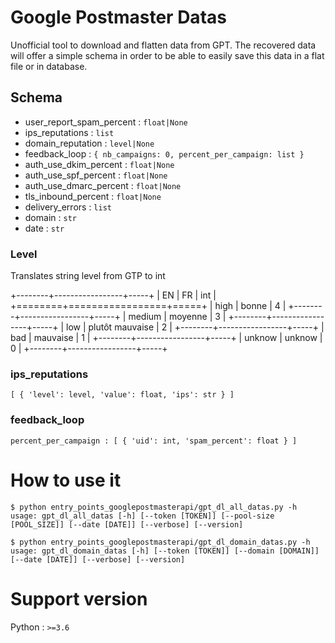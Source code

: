 # Google Postmaster Datas

Unofficial tool to download and flatten data from GPT. The recovered data will
offer a simple schema in order to be able to easily save this data in a flat
file or in database.

## Schema

* user_report_spam_percent : `float|None`
* ips_reputations : `list`
* domain_reputation : `level|None`
* feedback_loop : `{ nb_campaigns: 0, percent_per_campaign: list }`
* auth_use_dkim_percent : `float|None`
* auth_use_spf_percent : `float|None`
* auth_use_dmarc_percent : `float|None`
* tls_inbound_percent : `float|None`
* delivery_errors : `list`
* domain : `str`
* date : `str`

### Level

Translates string level from GTP to int

+--------+-----------------+-----+
| EN     | FR              | int |
+========+=================+=====+
| high   | bonne           | 4   |
+--------+-----------------+-----+
| medium | moyenne         | 3   |
+--------+-----------------+-----+
| low    | plutôt mauvaise | 2   |
+--------+-----------------+-----+
| bad    | mauvaise        | 1   |
+--------+-----------------+-----+
| unknow | unknow          | 0   |
+--------+-----------------+-----+

### ips_reputations
  
    [ { 'level': level, 'value': float, 'ips': str } ]

### feedback_loop

    percent_per_campaign : [ { 'uid': int, 'spam_percent': float } ]

# How to use it

```
$ python entry_points_googlepostmasterapi/gpt_dl_all_datas.py -h
usage: gpt_dl_all_datas [-h] [--token [TOKEN]] [--pool-size [POOL_SIZE]] [--date [DATE]] [--verbose] [--version]
```

```
$ python entry_points_googlepostmasterapi/gpt_dl_domain_datas.py -h
usage: gpt_dl_domain_datas [-h] [--token [TOKEN]] [--domain [DOMAIN]] [--date [DATE]] [--verbose] [--version]
```

# Support version

Python : `>=3.6`
